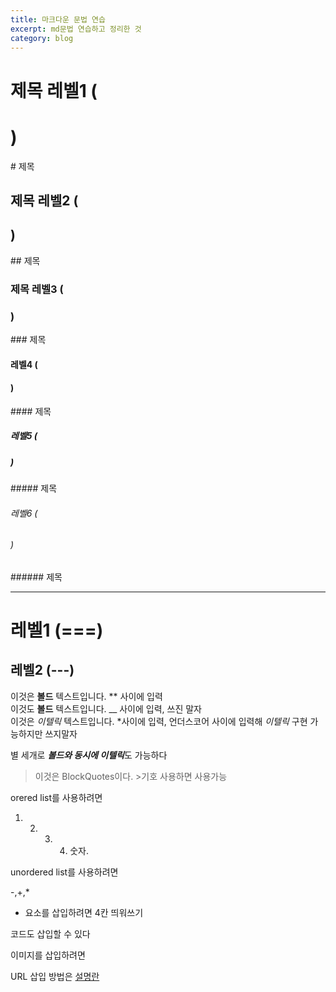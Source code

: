 ```yaml
---
title: 마크다운 문법 연습
excerpt: md문법 연습하고 정리한 것
category: blog
---
```


# 제목 레벨1 (<h1>)
\# 제목

## 제목 레벨2 (<h2>)
\## 제목


### 제목 레벨3 (<h3>)
\### 제목

#### 레벨4 (<h4>)
\#### 제목

##### 레벨5 (<h5>)
\##### 제목

###### 레벨6 (<h6>)
\###### 제목


***


레벨1 (===)
====

레벨2 (---)
----

이것은 **볼드** 텍스트입니다. ** 사이에 입력  
이것도 __볼드__ 텍스트입니다. __ 사이에 입력, 쓰진 말자  
이것은 *이텔릭* 텍스트입니다. *사이에 입력, 언더스코어 사이에 입력해 _이텔릭_ 구현 가능하지만 쓰지말자  

별 세개로 ***볼드와 동시에 이텔릭***도 가능하다

>이것은 BlockQuotes이다. >기호 사용하면 사용가능

orered list를 사용하려면
1. 2. 3. 4. 숫자. 

unordered list를 사용하려면

-,+,*

- 요소를 삽입하려면
    4칸 띄워쓰기

코드도 삽입할 수 있다
<html>
    <head>
        <title>Hello World!</title>
    </head>
</html>

이미지를 삽입하려면



URL 삽입 방법은
[설명란](경로명)